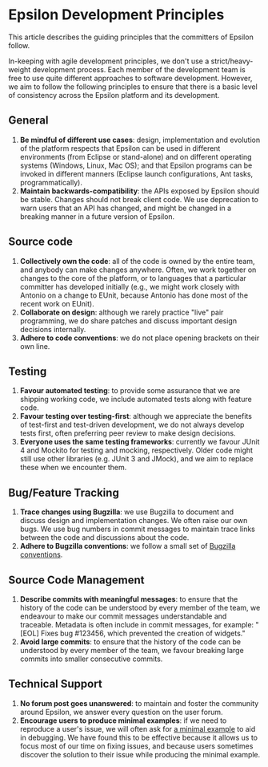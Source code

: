 # Epsilon Development Principles

This article describes the guiding principles that the committers of Epsilon follow.

In-keeping with agile development principles, we don't use a strict/heavy-weight development process. Each member of the development team is free to use quite different approaches to software development. However, we aim to follow the following principles to ensure that there is a basic level of consistency across the Epsilon platform and its development.

## General

1. **Be mindful of different use cases**: design, implementation and evolution of the platform respects that Epsilon can be used in different environments (from Eclipse or stand-alone) and on different operating systems (Windows, Linux, Mac OS); and that Epsilon programs can be invoked in different manners (Eclipse launch configurations, Ant tasks, programmatically).
2. **Maintain backwards-compatibility**: the APIs exposed by Epsilon should be stable. Changes should not break client code. We use deprecation to warn users that an API has changed, and might be changed in a breaking manner in a future version of Epsilon.

## Source code

1. **Collectively own the code**: all of the code is owned by the entire team, and anybody can make changes anywhere. Often, we work together on changes to the core of the platform, or to languages that a particular committer has developed initially (e.g., we might work closely with Antonio on a change to EUnit, because Antonio has done most of the recent work on EUnit).
2. **Collaborate on design**: although we rarely practice "live" pair programming, we do share patches and discuss important design decisions internally.
3. **Adhere to code conventions**: we do not place opening brackets on their own line.

## Testing

1. **Favour automated testing**: to provide some assurance that we are shipping working code, we include automated tests along with feature code.
2. **Favour testing over testing-first**: although we appreciate the benefits of test-first and test-driven development, we do not always develop tests first, often preferring peer review to make design decisions.
3. **Everyone uses the same testing frameworks**: currently we favour JUnit 4 and Mockito for testing and mocking, respectively. Older code might still use other libraries (e.g. JUnit 3 and JMock), and we aim to replace these when we encounter them.

## Bug/Feature Tracking

1. **Trace changes using Bugzilla**: we use Bugzilla to document and discuss design and implementation changes. We often raise our own bugs. We use bug numbers in commit messages to maintain trace links between the code and discussions about the code.
2. **Adhere to Bugzilla conventions**: we follow a small set of [Bugzilla conventions](../resolved-bugs).

## Source Code Management

1. **Describe commits with meaningful messages**: to ensure that the history of the code can be understood by every member of the team, we endeavour to make our commit messages understandable and traceable. Metadata is often include in commit messages, for example: "[EOL] Fixes bug #123456, which prevented the creation of widgets."
2. **Avoid large commits**: to ensure that the history of the code can be understood by every member of the team, we favour breaking large commits into smaller consecutive commits.

## Technical Support

1. **No forum post goes unanswered**: to maintain and foster the community around Epsilon, we answer every question on the user forum.
2. **Encourage users to produce minimal examples**: if we need to reproduce a user's issue, we will often ask for [a minimal example](../minimal-examples) to aid in debugging. We have found this to be effective because it allows us to focus most of our time on fixing issues, and because users sometimes discover the solution to their issue while producing the minimal example.
